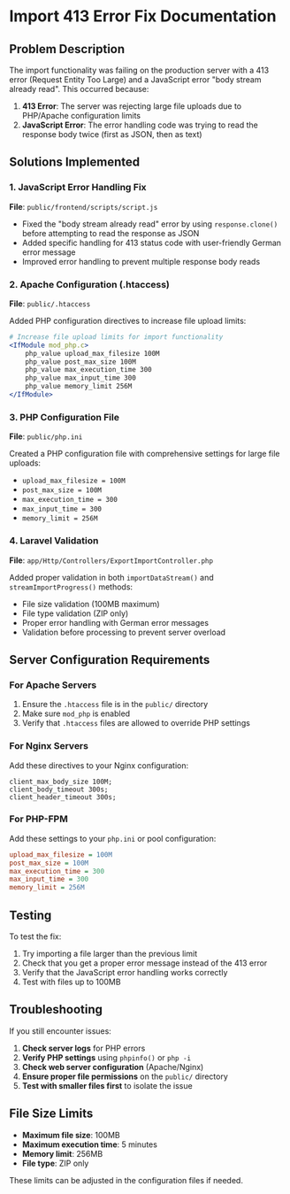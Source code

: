 # Import 413 Error Fix Documentation

## Problem Description

The import functionality was failing on the production server with a 413 error (Request Entity Too Large) and a JavaScript error "body stream already read". This occurred because:

1. **413 Error**: The server was rejecting large file uploads due to PHP/Apache configuration limits
2. **JavaScript Error**: The error handling code was trying to read the response body twice (first as JSON, then as text)

## Solutions Implemented

### 1. JavaScript Error Handling Fix

**File**: `public/frontend/scripts/script.js`

- Fixed the "body stream already read" error by using `response.clone()` before attempting to read the response as JSON
- Added specific handling for 413 status code with user-friendly German error message
- Improved error handling to prevent multiple response body reads

### 2. Apache Configuration (.htaccess)

**File**: `public/.htaccess`

Added PHP configuration directives to increase file upload limits:
```apache
# Increase file upload limits for import functionality
<IfModule mod_php.c>
    php_value upload_max_filesize 100M
    php_value post_max_size 100M
    php_value max_execution_time 300
    php_value max_input_time 300
    php_value memory_limit 256M
</IfModule>
```

### 3. PHP Configuration File

**File**: `public/php.ini`

Created a PHP configuration file with comprehensive settings for large file uploads:
- `upload_max_filesize = 100M`
- `post_max_size = 100M`
- `max_execution_time = 300`
- `max_input_time = 300`
- `memory_limit = 256M`

### 4. Laravel Validation

**File**: `app/Http/Controllers/ExportImportController.php`

Added proper validation in both `importDataStream()` and `streamImportProgress()` methods:
- File size validation (100MB maximum)
- File type validation (ZIP only)
- Proper error handling with German error messages
- Validation before processing to prevent server overload

## Server Configuration Requirements

### For Apache Servers

1. Ensure the `.htaccess` file is in the `public/` directory
2. Make sure `mod_php` is enabled
3. Verify that `.htaccess` files are allowed to override PHP settings

### For Nginx Servers

Add these directives to your Nginx configuration:
```nginx
client_max_body_size 100M;
client_body_timeout 300s;
client_header_timeout 300s;
```

### For PHP-FPM

Add these settings to your `php.ini` or pool configuration:
```ini
upload_max_filesize = 100M
post_max_size = 100M
max_execution_time = 300
max_input_time = 300
memory_limit = 256M
```

## Testing

To test the fix:

1. Try importing a file larger than the previous limit
2. Check that you get a proper error message instead of the 413 error
3. Verify that the JavaScript error handling works correctly
4. Test with files up to 100MB

## Troubleshooting

If you still encounter issues:

1. **Check server logs** for PHP errors
2. **Verify PHP settings** using `phpinfo()` or `php -i`
3. **Check web server configuration** (Apache/Nginx)
4. **Ensure proper file permissions** on the `public/` directory
5. **Test with smaller files first** to isolate the issue

## File Size Limits

- **Maximum file size**: 100MB
- **Maximum execution time**: 5 minutes
- **Memory limit**: 256MB
- **File type**: ZIP only

These limits can be adjusted in the configuration files if needed.
